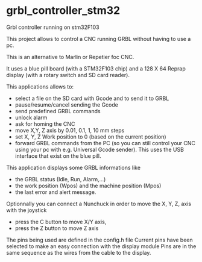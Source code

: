 # grbl_controller_stm32
Grbl controller running on stm32F103

This project allows to control a CNC running GRBL without having to use a pc.

This is an alternative to Marlin or Repetier foc CNC.

It uses a blue pill board (with a STM32F103 chip) and a 128 X 64 Reprap display (with a rotary switch and SD card reader).

This applications allows to:
- select a file on the SD card with Gcode and to send it to GRBL
- pause/resume/cancel sending the Gcode
- send predefined GRBL commands
- unlock alarm
- ask for homing the CNC
- move X,Y, Z axis by 0.01, 0.1, 1, 10 mm steps
- set X, Y, Z Work position to 0 (based on the current position)
- forward GRBL commands from the PC (so you can still control your CNC using your pc with e.g. Universal Gcode sender).
  This uses the USB interface that exist on the blue pill.

This application displays some GRBL informations like
- the GRBL status (Idle, Run, Alarm,...)
- the work position (Wpos) and the machine position (Mpos)
- the last error and alert message.

Optionnally you can connect a Nunchuck in order to move the X, Y, Z, axis with the joystick 
- press the C button to move X/Y axis,
- press the Z button to move Z axis

The pins being used are defined in the config.h file
Current pins have been selected to make an easy connection with the display module
  Pins are in the same sequence as the wires from the cable to the display. 
